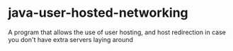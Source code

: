# java-user-hosted-networking
A program that allows the use of user hosting, and host redirection in case you don't have extra servers laying around
